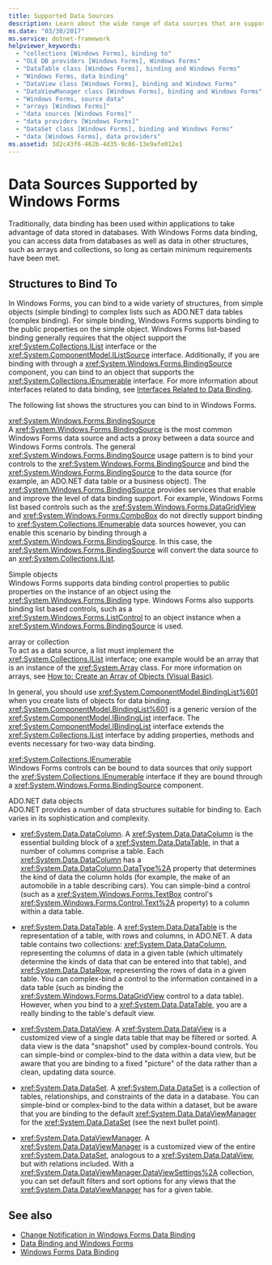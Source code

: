 ```yaml
---
title: Supported Data Sources
description: Learn about the wide range of data sources that are supported by Windows Forms data binding, which can access a wide range of data structures.
ms.date: "03/30/2017"
ms.service: dotnet-framework
helpviewer_keywords: 
  - "collections [Windows Forms], binding to"
  - "OLE DB providers [Windows Forms], Windows Forms"
  - "DataTable class [Windows Forms], binding and Windows Forms"
  - "Windows Forms, data binding"
  - "DataView class [Windows Forms], binding and Windows Forms"
  - "DataViewManager class [Windows Forms], binding and Windows Forms"
  - "Windows Forms, source data"
  - "arrays [Windows Forms]"
  - "data sources [Windows Forms]"
  - "data providers [Windows Forms]"
  - "DataSet class [Windows Forms], binding and Windows Forms"
  - "data [Windows Forms], data providers"
ms.assetid: 3d2c43f6-462b-4d35-9c86-13e9afe012e1
---
```

# Data Sources Supported by Windows Forms

Traditionally, data binding has been used within applications to take advantage of data stored in databases. With Windows Forms data binding, you can access data from databases as well as data in other structures, such as arrays and collections, so long as certain minimum requirements have been met.  
  
## Structures to Bind To  

 In Windows Forms, you can bind to a wide variety of structures, from simple objects (simple binding) to complex lists such as ADO.NET data tables (complex binding). For simple binding, Windows Forms supports binding to the public properties on the simple object. Windows Forms list-based binding generally requires that the object support the <xref:System.Collections.IList> interface or the <xref:System.ComponentModel.IListSource> interface. Additionally, if you are binding with through a <xref:System.Windows.Forms.BindingSource> component, you can bind to an object that supports the <xref:System.Collections.IEnumerable> interface. For more information about interfaces related to data binding, see [Interfaces Related to Data Binding](interfaces-related-to-data-binding.md).  
  
 The following list shows the structures you can bind to in Windows Forms.  
  
 <xref:System.Windows.Forms.BindingSource>  
 A <xref:System.Windows.Forms.BindingSource> is the most common Windows Forms data source and acts a proxy between a data source and Windows Forms controls. The general <xref:System.Windows.Forms.BindingSource> usage pattern is to bind your controls to the <xref:System.Windows.Forms.BindingSource> and bind the <xref:System.Windows.Forms.BindingSource> to the data source (for example, an ADO.NET data table or a business object). The <xref:System.Windows.Forms.BindingSource> provides services that enable and improve the level of data binding support. For example, Windows Forms list based controls such as the <xref:System.Windows.Forms.DataGridView> and <xref:System.Windows.Forms.ComboBox> do not directly support binding to <xref:System.Collections.IEnumerable> data sources however, you can enable this scenario by binding through a <xref:System.Windows.Forms.BindingSource>. In this case, the <xref:System.Windows.Forms.BindingSource> will convert the data source to an <xref:System.Collections.IList>.  
  
 Simple objects  
 Windows Forms supports data binding control properties to public properties on the instance of an object using the <xref:System.Windows.Forms.Binding> type. Windows Forms also supports binding list based controls, such as a <xref:System.Windows.Forms.ListControl> to an object instance when a <xref:System.Windows.Forms.BindingSource> is used.  
  
 array or collection  
 To act as a data source, a list must implement the <xref:System.Collections.IList> interface; one example would be an array that is an instance of the <xref:System.Array> class. For more information on arrays, see [How to: Create an Array of Objects (Visual Basic)](/previous-versions/visualstudio/visual-studio-2010/487y7874(v=vs.100)).  
  
 In general, you should use <xref:System.ComponentModel.BindingList%601> when you create lists of objects for data binding. <xref:System.ComponentModel.BindingList%601> is a generic version of the <xref:System.ComponentModel.IBindingList> interface. The <xref:System.ComponentModel.IBindingList> interface extends the <xref:System.Collections.IList> interface by adding properties, methods and events necessary for two-way data binding.  
  
 <xref:System.Collections.IEnumerable>  
 Windows Forms controls can be bound to data sources that only support the <xref:System.Collections.IEnumerable> interface if they are bound through a <xref:System.Windows.Forms.BindingSource> component.  
  
 ADO.NET data objects  
 ADO.NET provides a number of data structures suitable for binding to. Each varies in its sophistication and complexity.  
  
- <xref:System.Data.DataColumn>. A <xref:System.Data.DataColumn> is the essential building block of a <xref:System.Data.DataTable>, in that a number of columns comprise a table. Each <xref:System.Data.DataColumn> has a <xref:System.Data.DataColumn.DataType%2A> property that determines the kind of data the column holds (for example, the make of an automobile in a table describing cars). You can simple-bind a control (such as a <xref:System.Windows.Forms.TextBox> control's <xref:System.Windows.Forms.Control.Text%2A> property) to a column within a data table.  
  
- <xref:System.Data.DataTable>. A <xref:System.Data.DataTable> is the representation of a table, with rows and columns, in ADO.NET. A data table contains two collections: <xref:System.Data.DataColumn>, representing the columns of data in a given table (which ultimately determine the kinds of data that can be entered into that table), and <xref:System.Data.DataRow>, representing the rows of data in a given table. You can complex-bind a control to the information contained in a data table (such as binding the <xref:System.Windows.Forms.DataGridView> control to a data table). However, when you bind to a <xref:System.Data.DataTable>, you are a really binding to the table's default view.  
  
- <xref:System.Data.DataView>. A <xref:System.Data.DataView> is a customized view of a single data table that may be filtered or sorted. A data view is the data "snapshot" used by complex-bound controls. You can simple-bind or complex-bind to the data within a data view, but be aware that you are binding to a fixed "picture" of the data rather than a clean, updating data source.  
  
- <xref:System.Data.DataSet>. A <xref:System.Data.DataSet> is a collection of tables, relationships, and constraints of the data in a database. You can simple-bind or complex-bind to the data within a dataset, but be aware that you are binding to the default <xref:System.Data.DataViewManager> for the <xref:System.Data.DataSet> (see the next bullet point).  
  
- <xref:System.Data.DataViewManager>. A <xref:System.Data.DataViewManager> is a customized view of the entire <xref:System.Data.DataSet>, analogous to a <xref:System.Data.DataView>, but with relations included. With a <xref:System.Data.DataViewManager.DataViewSettings%2A> collection, you can set default filters and sort options for any views that the <xref:System.Data.DataViewManager> has for a given table.  
  
## See also

- [Change Notification in Windows Forms Data Binding](change-notification-in-windows-forms-data-binding.md)
- [Data Binding and Windows Forms](data-binding-and-windows-forms.md)
- [Windows Forms Data Binding](windows-forms-data-binding.md)
